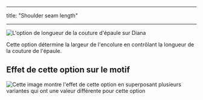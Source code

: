 - - -
title: "Shoulder seam length"
- - -

![L'option de longueur de la couture d'épaule sur Diana](./shoulderseamlength.svg)

Cette option détermine la largeur de l'encolure en contrôlant la longueur de la couture de l'épaule.

## Effet de cette option sur le motif

![Cette image montre l'effet de cette option en superposant plusieurs variantes qui ont une valeur différente pour cette option](diana_shoulderseamlength_sample.svg "Effect of this option on the pattern")
